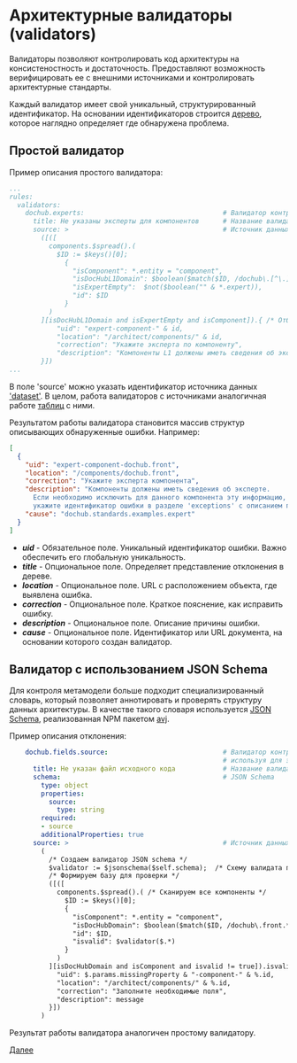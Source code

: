 # Архитектурные валидаторы (validators)

Валидаторы позволяют контролировать код архитектуры на консистеностность и достаточность. Предоставляют возможность
верифицировать ее с внешними источниками и контролировать архитектурные стандарты.

Каждый валидатор имеет свой уникальный, структурированный идентификатор. На основании идентификаторов строится
[дерево](/problems), которое наглядно определяет где обнаружена проблема.

## Простой валидатор

Пример описания простого валидатора:
```yaml
...
rules:
  validators:
    dochub.experts:                                   # Валидатор контролирует заполнение поля expert для компонентов L1
      title: Не указаны эксперты для компонентов      # Название валидатора
      source: >                                       # Источник данных об ошибках. В данном случае JSONata запрос
        ([([
          components.$spread().(                                                /* Сканируем все компоненты */
            $ID := $keys()[0];
              {                                                                 /* Генерируем массив признаков проблем */
                "isComponent": *.entity = "component",                          /* Это компонент */
                "isDocHubL1Domain": $boolean($match($ID, /dochub\.[^\.]*$/)),   /* в домене DocHub L1 */
                "isExpertEmpty":  $not($boolean("" & *.expert)),                /* и поле expert не заполнено */
                "id": $ID
              }
          )        
        ][isDocHubL1Domain and isExpertEmpty and isComponent]).{ /* Отбираем все компоненты где поле 'expert' пустое*/
            "uid": "expert-component-" & id,                                    /* Уникальный идентификатор выявленной ошибки */
            "location": "/architect/components/" & id,                          /* Ссылка на расположение объекта ошибки */
            "correction": "Укажите эксперта по компоненту",                     /* Рекомендации как исправить проблему */
            "description": "Компоненты L1 должены иметь сведения об экспертах."
        }])
...
```

В поле 'source' можно указать идентификатор источника данных ['dataset'](/docs/dochub.datasets). 
В целом, работа валидаторов с источниками аналогичная работе [таблиц](/docs/dochub.tables) с ними. 

Результатом работы валидатора становится массив структур описывающих обнаруженные ошибки. Например:

```JSON
[
  {
    "uid": "expert-component-dochub.front",
    "location": "/components/dochub.front",
    "correction": "Укажите эксперта компонента",
    "description": "Компоненты должены иметь сведения об эксперте. 
      Если необходимо исключить для данного компонента эту информацию,
      укажите идентификатор ошибки в разделе 'exceptions' с описанием причины",
    "cause": "dochub.standards.examples.expert"
  }
]
```

* ***uid*** - Обязательное поле. Уникальный идентификатор ошибки. Важно обеспечить его глобальную уникальность.
* ***title*** - Опциональное поле. Определяет представление отклонения в дереве.
* ***location*** - Опциональное поле. URL с расположением объекта, где выявлена ошибка.
* ***correction*** - Опциональное поле. Краткое пояснение, как исправить ошибку.
* ***description*** - Опциональное поле. Описание причины ошибки.
* ***cause*** - Опциональное поле. Идентификатор или URL документа, на основании которого создан валидатор.

## Валидатор с использованием JSON Schema

Для контроля метамодели больше подходит специализированный словарь, который позволяет аннотировать и проверять 
структуру данных архитектуры. В качестве такого словаря используется [JSON Schema](https://json-schema.org/), 
реализованная NPM пакетом [avj](https://www.npmjs.com/package/ajv).

Пример описания отклонения:
```yaml
    dochub.fields.source:                             # Валидатор контролирует заполнение поля указывающего на исходник для домена DocHub
                                                      # используя для этого JSON schema (https://json-schema.org/)
      title: Не указан файл исходного кода            # Название валидатора
      schema:                                         # JSON Schema
        type: object
        properties:
          source:
            type: string
        required:
        - source
        additionalProperties: true
      source: >                                       # Источник данных об ошибках
        (
          /* Создаем валидатор JSON schema */
          $validator := $jsonschema($self.schema);  /* Схему валидата получаем из контекста отклонения*/
          /* Формируем базу для проверки */
          ([([
            components.$spread().( /* Сканируем все компоненты */
              $ID := $keys()[0];
              {                                                               /* Генерируем массив признаков проблем */
                "isComponent": *.entity = "component",                        /* Это компонент */
                "isDocHubDomain": $boolean($match($ID, /dochub\.front.*/)),   /* в домене DocHub */
                "id": $ID,                                                    /* Запоминаем идентификатор компонента */
                "isvalid": $validator($.*)                                    /* Валидируем компонент по схеме */									
              }
            )        
          ][isDocHubDomain and isComponent and isvalid != true]).isvalid.{    /* Генерируем отклонения по выявленным нарушениям */
            "uid": $.params.missingProperty & "-component-" & %.id,           /* Уникальный идентификатор выявленной ошибки */
            "location": "/architect/components/" & %.id,                      /* Ссылка на расположение объекта ошибки */
            "correction": "Заполните необходимые поля",                       /* Рекомендации как исправить проблему */
            "description": message
          }])
        )
```

Результат работы валидатора аналогичен простому валидатору.

[Далее](/docs/dochub.rules.exceptions)
